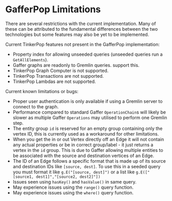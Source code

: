 # GafferPop Limitations

There are several restrictions with the current implementation. Many of these
can be attributed to the fundamental differences between the two technologies
but some features may also be yet to be implemented.

Current TinkerPop features not present in the GafferPop implementation:

- Property index for allowing unseeded queries (unseeded queries run a `GetAllElements`).
- Gaffer graphs are readonly to Gremlin queries.
  support this.
- TinkerPop Graph Computer is not supported.
- TinkerPop Transactions are not supported.
- TinkerPop Lambdas are not supported.

Current known limitations or bugs:

- Proper user authentication is only available if using a Gremlin server to
  connect to the graph.
- Performance compared to standard Gaffer `OperationChain`s will likely be
  slower as multiple Gaffer `Operations` may utilised to perform one Gremlin
  step.
- The entity group `id` is reserved for an empty group containing only the
  vertex ID, this is currently used as a workaround for other limitations.
- When you get the in or out Vertex directly off an Edge it will not contain any
  actual properties or be in correct group/label - it just returns a vertex in
  the `id` group. This is due to Gaffer allowing multiple entities to be
  associated with the source and destination vertices of an Edge.
- The ID of an Edge follows a specific format that is made up of its source and
  destination IDs like `[source, dest]`. To use this in a seeded query you must
  format it like `g.E("[source, dest]")` or a list like
  `g.E(["[source1, dest1]","[source2, dest2]"])`
- Issues seen using `hasKey()` and `hasValue()` in same query.
- May experience issues using the `range()` query function.
- May experience issues using the `where()` query function.
